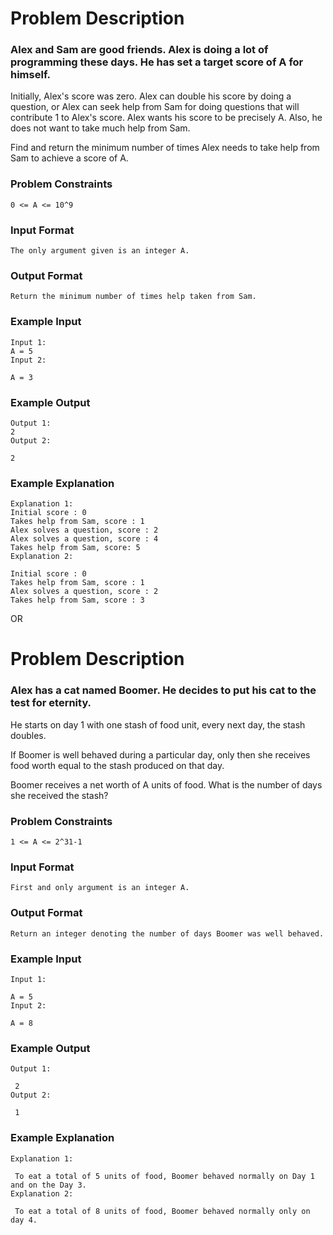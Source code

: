 # Problem Description

### Alex and Sam are good friends. Alex is doing a lot of programming these days. He has set a target score of A for himself.

Initially, Alex's score was zero. Alex can double his score by doing a question, or Alex can seek help from Sam for doing questions that will contribute 1 to Alex's score. Alex wants his score to be precisely A. Also, he does not want to take much help from Sam.

Find and return the minimum number of times Alex needs to take help from Sam to achieve a score of A.

### Problem Constraints

```
0 <= A <= 10^9
```

### Input Format

```
The only argument given is an integer A.

```

### Output Format

```
Return the minimum number of times help taken from Sam.
```

### Example Input

```
Input 1:
A = 5
Input 2:

A = 3
```

### Example Output

```
Output 1:
2
Output 2:

2
```

### Example Explanation

```
Explanation 1:
Initial score : 0
Takes help from Sam, score : 1
Alex solves a question, score : 2
Alex solves a question, score : 4
Takes help from Sam, score: 5
Explanation 2:

Initial score : 0
Takes help from Sam, score : 1
Alex solves a question, score : 2
Takes help from Sam, score : 3
```

OR

# Problem Description

### Alex has a cat named Boomer. He decides to put his cat to the test for eternity.

He starts on day 1 with one stash of food unit, every next day, the stash doubles.

If Boomer is well behaved during a particular day, only then she receives food worth equal to the stash produced on that day.

Boomer receives a net worth of A units of food. What is the number of days she received the stash?

### Problem Constraints

```
1 <= A <= 2^31-1
```

### Input Format

```
First and only argument is an integer A.
```

### Output Format

```
Return an integer denoting the number of days Boomer was well behaved.
```

### Example Input

```
Input 1:

A = 5
Input 2:

A = 8
```

### Example Output

```
Output 1:

 2
Output 2:

 1
```

### Example Explanation

```
Explanation 1:

 To eat a total of 5 units of food, Boomer behaved normally on Day 1 and on the Day 3.
Explanation 2:

 To eat a total of 8 units of food, Boomer behaved normally only on day 4.
```
